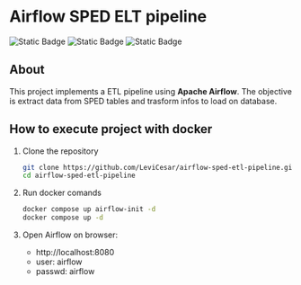 # Airflow SPED ELT pipeline
![Static Badge](https://img.shields.io/badge/Python-3.12-blue?style=for-the-badge)
![Static Badge](https://img.shields.io/badge/Requests-2.31-blue?style=for-the-badge)
![Static Badge](https://img.shields.io/badge/beautifulsoup4-4.12.2-blue?style=for-the-badge)

## About

This project implements a ETL pipeline using **Apache Airflow**. The objective is extract data from SPED tables and trasform infos to load on database.

## How to execute project with docker

1. Clone the repository
    ```bash
    git clone https://github.com/LeviCesar/airflow-sped-etl-pipeline.git
    cd airflow-sped-etl-pipeline
    ```

2. Run docker comands
    ```bash
    docker compose up airflow-init -d
    docker compose up -d
    ```

3. Open Airflow on browser: 
    - http://localhost:8080
    - user: airflow
    - passwd: airflow
